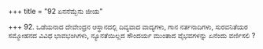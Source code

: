 +++
title = "92 ಏನನೆಮ್ಬೆನು ಜೀಯ"

+++
92. ಒಡೆಯನಾದ ದೇವೇಂದ್ರನ ಆಸ್ಥಾನದಲ್ಲಿ ದಿವ್ಯವಾದ ವಾದ್ಯಗಳು, ಗಾನ ನರ್ತನಾದಿಗಳು, ಸುರವನಿತೆಯರ ಸಮ್ಮೋಹನದ ವಿವಿಧ ಭಾವಭಂಗಿಗಳು, ನ್ಯೂನತೆಯಿಲ್ಲದ ಸೌಂದರ್ಯ ಮುಂತಾದ ವೈಭವಗಳನ್ನು ಏನೆಂದು ವರ್ಣಿಸಲಿ ?
